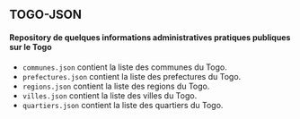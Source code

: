 ## TOGO-JSON

#### Repository de quelques informations administratives pratiques publiques sur le Togo

- `communes.json` contient la liste des communes du Togo.
- `prefectures.json` contient la liste des prefectures du Togo.
- `regions.json` contient la liste des regions du Togo.
- `villes.json` contient la liste des villes du Togo.
- `quartiers.json` contient la liste des quartiers du Togo.